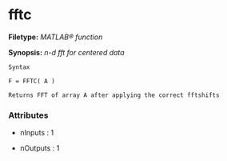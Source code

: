 # fftc

**Filetype:** _MATLAB&reg; function_

**Synopsis:** _n-d fft for centered data_

    Syntax

    F = FFTC( A )

    Returns FFT of array A after applying the correct fftshifts


### Attributes


- nInputs : 1

- nOutputs : 1
